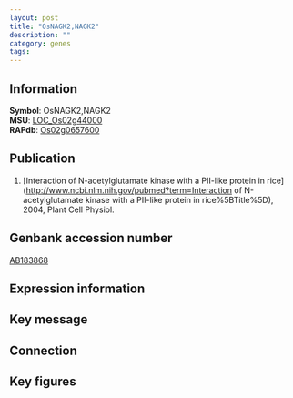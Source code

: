 ```yaml
---
layout: post
title: "OsNAGK2,NAGK2"
description: ""
category: genes
tags: 
---
```


## Information
__Symbol__: OsNAGK2,NAGK2  
__MSU__: [LOC_Os02g44000](http://rice.plantbiology.msu.edu/cgi-bin/ORF_infopage.cgi?orf=LOC_Os02g44000)  
__RAPdb__: [Os02g0657600](http://rapdb.dna.affrc.go.jp/viewer/gbrowse_details/irgsp1?name=Os02g0657600)  

## Publication
1. [Interaction of N-acetylglutamate kinase with a PII-like protein in rice](http://www.ncbi.nlm.nih.gov/pubmed?term=Interaction of N-acetylglutamate kinase with a PII-like protein in rice%5BTitle%5D), 2004, Plant Cell Physiol.

## Genbank accession number
[AB183868](http://www.ncbi.nlm.nih.gov/nuccore/AB183868)  

## Expression information

## Key message

## Connection

## Key figures


